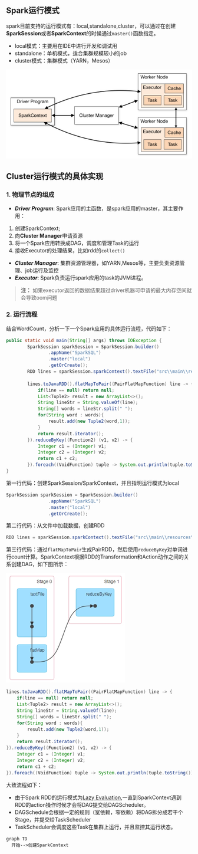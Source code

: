 ## Spark运行模式
spark目前支持的运行模式有：local,standalone,cluster，可以通过在创建**SparkSession**或者**SparkContext**的时候通过```master()```函数指定。
* local模式：主要用在IDE中进行开发和调试用
* standalone：单机模式，适合集群规模较小的job
* cluster模式：集群模式（YARN，Mesos）

![cluster模式](/assets/cluster-overview.png "cluster模式")

## Cluster运行模式的具体实现
### 1. 物理节点的组成

* **_Driver Program_**: Spark应用的主函数，是spark应用的master，其主要作用：<br>
1) 创建SparkContext;<br>
2) 向**Cluster Manager**申请资源<br>
3) 将一个Spark应用转换成DAG，调度和管理Task的运行<br>
4) 接收Executor的处理结果，比如rdd的```collect()```
* **_Cluster Manager_**: 集群资源管理器，如YARN,Mesos等，主要负责资源管理、job运行及监控
* **_Executor_**: Spark负责运行spark应用的task的JVM进程。

> **注：** 如果executor返回的数据结果超过driver机器可申请的最大内存空间就会导致oom问题

### 2. 运行流程
结合WordCount，分析一下一个Spark应用的具体运行流程，代码如下：
``` java
public static void main(String[] args) throws IOException {
        SparkSession sparkSession = SparkSession.builder()
                .appName("SparkSQL")
                .master("local")
                .getOrCreate();
        RDD lines = sparkSession.sparkContext().textFile("src\\main\\resources\\data.txt",1);
        
        lines.toJavaRDD().flatMapToPair((PairFlatMapFunction) line -> {
            if(line == null) return null;
            List<Tuple2> result = new ArrayList<>();
            String lineStr = String.valueOf(line);
            String[] words = lineStr.split(" ");
            for(String word : words){
                result.add(new Tuple2(word,1));
            }
            return result.iterator();
        }).reduceByKey((Function2) (v1, v2) -> {
            Integer c1 = (Integer) v1;
            Integer c2 = (Integer) v2;
            return c1 + c2;
        }).foreach((VoidFunction) tuple -> System.out.println(tuple.toString()));
}
```
第一行代码：创建SparkSession/SparkContext，并且指明运行模式为local
``` java
SparkSession sparkSession = SparkSession.builder()
                .appName("SparkSQL")
                .master("local")
                .getOrCreate();
``` 
第二行代码：从文件中加载数据，创建RDD
``` java
RDD lines = sparkSession.sparkContext().textFile("src\\main\\resources\\data.txt",1);
```
第三行代码：通过```flatMapToPair```生成PairRDD，然后使用```reduceByKey```对单词进行count计算。SparkContext根据RDD的Transformation和Action动作之间的关系创建DAG，如下图所示：

![](/assets/DAG.jpg)

``` java
lines.toJavaRDD().flatMapToPair((PairFlatMapFunction) line -> {
    if(line == null) return null;
    List<Tuple2> result = new ArrayList<>();
    String lineStr = String.valueOf(line);
    String[] words = lineStr.split(" ");
    for(String word : words){
        result.add(new Tuple2(word,1));
    }
    return result.iterator();
}).reduceByKey((Function2) (v1, v2) -> {
    Integer c1 = (Integer) v1;
    Integer c2 = (Integer) v2;
    return c1 + c2;
}).foreach((VoidFunction) tuple -> System.out.println(tuple.toString()));
```
大致流程如下：
* 由于Spark RDD的运行模式为[Lazy Evaluation](http://data-flair.training/blogs/apache-spark-lazy-evaluation/),一直到SparkContext遇到RDD的action操作时候才会将DAG提交给DAGScheduler。
* DAGSchedule会根据一定的规则（宽依赖，窄依赖）将DAG拆分成若干个Stage，并提交给TaskScheduler
* TaskScheduler会调度这些Task在集群上运行，并且监控其运行状态。
```{mermaid}
graph TD
  开始-->创建SparkContext  
```
